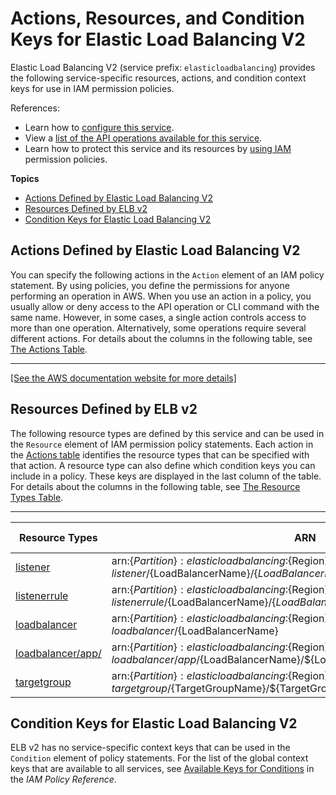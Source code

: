 # Actions, Resources, and Condition Keys for Elastic Load Balancing V2<a name="list_elasticloadbalancingv2"></a>

Elastic Load Balancing V2 \(service prefix: `elasticloadbalancing`\) provides the following service\-specific resources, actions, and condition context keys for use in IAM permission policies\.

References:
+ Learn how to [configure this service](http://docs.aws.amazon.com/elasticloadbalancing/latest/userguide/)\.
+ View a [list of the API operations available for this service](http://docs.aws.amazon.com/elasticloadbalancing/latest/APIReference/)\.
+ Learn how to protect this service and its resources by [using IAM](http://docs.aws.amazon.com/elasticloadbalancing/latest/userguide/load-balancer-authentication-access-control.html) permission policies\.

**Topics**
+ [Actions Defined by Elastic Load Balancing V2](#elasticloadbalancingv2-actions-as-permissions)
+ [Resources Defined by ELB v2](#elasticloadbalancingv2-resources-for-iam-policies)
+ [Condition Keys for Elastic Load Balancing V2](#elasticloadbalancingv2-policy-keys)

## Actions Defined by Elastic Load Balancing V2<a name="elasticloadbalancingv2-actions-as-permissions"></a>

You can specify the following actions in the `Action` element of an IAM policy statement\. By using policies, you define the permissions for anyone performing an operation in AWS\. When you use an action in a policy, you usually allow or deny access to the API operation or CLI command with the same name\. However, in some cases, a single action controls access to more than one operation\. Alternatively, some operations require several different actions\. For details about the columns in the following table, see [The Actions Table](reference_policies_actions-resources-contextkeys.md#actions_table)\.


****  
[\[See the AWS documentation website for more details\]](http://docs.aws.amazon.com/IAM/latest/UserGuide/list_elasticloadbalancingv2.html)

## Resources Defined by ELB v2<a name="elasticloadbalancingv2-resources-for-iam-policies"></a>

The following resource types are defined by this service and can be used in the `Resource` element of IAM permission policy statements\. Each action in the [Actions table](#elasticloadbalancingv2-actions-as-permissions) identifies the resource types that can be specified with that action\. A resource type can also define which condition keys you can include in a policy\. These keys are displayed in the last column of the table\. For details about the columns in the following table, see [The Resource Types Table](reference_policies_actions-resources-contextkeys.md#resources_table)\.


****  

| Resource Types | ARN | Condition Keys | 
| --- | --- | --- | 
| [listener](http://docs.aws.amazon.com/elasticloadbalancing/latest/application/load-balancer-listeners.html) | arn:$\{Partition\}:elasticloadbalancing:$\{Region\}:$\{Account\}:listener/$\{LoadBalancerName\}/$\{LoadBalancerId\}/$\{ListenerId\} |  | 
| [listenerrule](http://docs.aws.amazon.com/elasticloadbalancing/latest/application/listener-update-rules.html) | arn:$\{Partition\}:elasticloadbalancing:$\{Region\}:$\{Account\}:listenerrule/$\{LoadBalancerName\}/$\{LoadBalancerId\}/$\{ListenerId\}/$\{ListenerRuleId\} |  | 
| [loadbalancer](http://docs.aws.amazon.com/elasticloadbalancing/latest/userguide/what-is-load-balancing.html) | arn:$\{Partition\}:elasticloadbalancing:$\{Region\}:$\{Account\}:loadbalancer/$\{LoadBalancerName\} |  | 
| [loadbalancer/app/](http://docs.aws.amazon.com/elasticloadbalancing/latest/application/introduction.html#application-load-balancer-overview) | arn:$\{Partition\}:elasticloadbalancing:$\{Region\}:$\{Account\}:loadbalancer/app/$\{LoadBalancerName\}/$\{LoadBalancerId\} |  | 
| [targetgroup](http://docs.aws.amazon.com/elasticloadbalancing/latest/elasticloadbalancing/latest/application/load-balancer-target-groups.html) | arn:$\{Partition\}:elasticloadbalancing:$\{Region\}:$\{Account\}:targetgroup/$\{TargetGroupName\}/$\{TargetGroupId\} |  | 

## Condition Keys for Elastic Load Balancing V2<a name="elasticloadbalancingv2-policy-keys"></a>

ELB v2 has no service\-specific context keys that can be used in the `Condition` element of policy statements\. For the list of the global context keys that are available to all services, see [Available Keys for Conditions](http://docs.aws.amazon.com/IAM/latest/UserGuide/reference_policies_condition-keys.html#AvailableKeys) in the *IAM Policy Reference*\.